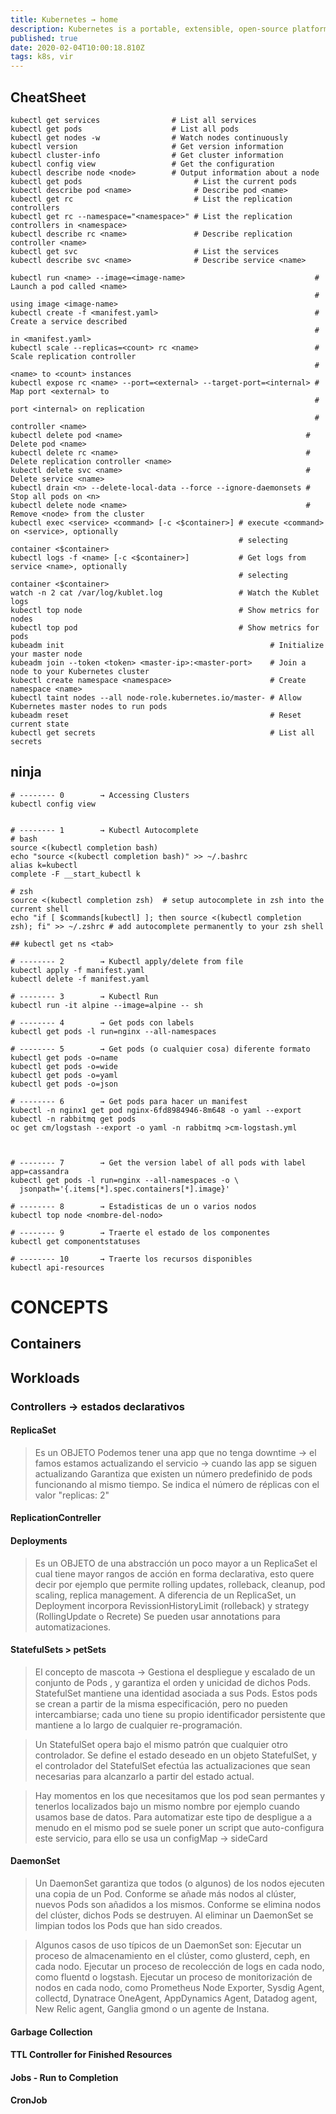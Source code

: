 ```yaml
---
title: Kubernetes → home
description: Kubernetes is a portable, extensible, open-source platform for managing containerized workloads and services.
published: true
date: 2020-02-04T10:00:18.810Z
tags: k8s, vir
---
```


## CheatSheet

```
kubectl get services                # List all services 
kubectl get pods                    # List all pods
kubectl get nodes -w                # Watch nodes continuously
kubectl version                     # Get version information
kubectl cluster-info                # Get cluster information
kubectl config view                 # Get the configuration
kubectl describe node <node>        # Output information about a node
kubectl get pods                         # List the current pods
kubectl describe pod <name>              # Describe pod <name>
kubectl get rc                           # List the replication controllers
kubectl get rc --namespace="<namespace>" # List the replication controllers in <namespace>
kubectl describe rc <name>               # Describe replication controller <name>
kubectl get svc                          # List the services
kubectl describe svc <name>              # Describe service <name>

kubectl run <name> --image=<image-name>                             # Launch a pod called <name> 
                                                                    # using image <image-name> 
kubectl create -f <manifest.yaml>                                   # Create a service described 
                                                                    # in <manifest.yaml>
kubectl scale --replicas=<count> rc <name>                          # Scale replication controller 
                                                                    # <name> to <count> instances
kubectl expose rc <name> --port=<external> --target-port=<internal> # Map port <external> to 
                                                                    # port <internal> on replication 
                                                                    # controller <name>
kubectl delete pod <name>                                         # Delete pod <name>
kubectl delete rc <name>                                          # Delete replication controller <name>
kubectl delete svc <name>                                         # Delete service <name>
kubectl drain <n> --delete-local-data --force --ignore-daemonsets # Stop all pods on <n>
kubectl delete node <name>                                        # Remove <node> from the cluster
kubectl exec <service> <command> [-c <$container>] # execute <command> on <service>, optionally 
                                                   # selecting container <$container>
kubectl logs -f <name> [-c <$container>]           # Get logs from service <name>, optionally
                                                   # selecting container <$container>
watch -n 2 cat /var/log/kublet.log                 # Watch the Kublet logs
kubectl top node                                   # Show metrics for nodes
kubectl top pod                                    # Show metrics for pods
kubeadm init                                              # Initialize your master node
kubeadm join --token <token> <master-ip>:<master-port>    # Join a node to your Kubernetes cluster
kubectl create namespace <namespace>                      # Create namespace <name>
kubectl taint nodes --all node-role.kubernetes.io/master- # Allow Kubernetes master nodes to run pods
kubeadm reset                                             # Reset current state
kubectl get secrets                                       # List all secrets

```


## ninja


```
# -------- 0		→ Accessing Clusters
kubectl config view


# -------- 1		→ Kubectl Autocomplete
# bash
source <(kubectl completion bash) 
echo "source <(kubectl completion bash)" >> ~/.bashrc 
alias k=kubectl
complete -F __start_kubectl k

# zsh
source <(kubectl completion zsh)  # setup autocomplete in zsh into the current shell
echo "if [ $commands[kubectl] ]; then source <(kubectl completion zsh); fi" >> ~/.zshrc # add autocomplete permanently to your zsh shell

## kubectl get ns <tab>

# -------- 2		→ Kubectl apply/delete from file
kubectl apply -f manifest.yaml
kubectl delete -f manifest.yaml

# -------- 3		→ Kubectl Run
kubectl run -it alpine --image=alpine -- sh

# -------- 4		→ Get pods con labels
kubectl get pods -l run=nginx --all-namespaces

# -------- 5		→ Get pods (o cualquier cosa) diferente formato
kubectl get pods -o=name
kubectl get pods -o=wide
kubectl get pods -o=yaml
kubectl get pods -o=json

# -------- 6		→ Get pods para hacer un manifest
kubectl -n nginx1 get pod nginx-6fd8984946-8m648 -o yaml --export
kubectl -n rabbitmq get pods
oc get cm/logstash --export -o yaml -n rabbitmq >cm-logstash.yml



# -------- 7		→ Get the version label of all pods with label app=cassandra
kubectl get pods -l run=nginx --all-namespaces -o \
  jsonpath='{.items[*].spec.containers[*].image}'

# -------- 8		→ Estadisticas de un o varios nodos
kubectl top node <nombre-del-nodo>

# -------- 9		→ Traerte el estado de los componentes
kubectl get componentstatuses

# -------- 10		→ Traerte los recursos disponibles
kubectl api-resources

```


# CONCEPTS
## Containers
## Workloads
### Controllers → estados declarativos
#### ReplicaSet
> Es un OBJETO Podemos tener una app que no tenga downtime → el famos estamos actualizando el servicio → cuando las app se siguen actualizando
Garantiza que existen un número predefinido de pods funcionando al mismo tiempo.
Se indica el número de réplicas con el valor "replicas: 2"
#### ReplicationContreller
#### Deployments
> Es un OBJETO de una abstracción un poco mayor a un ReplicaSet el cual tiene mayor rangos de acción en forma declarativa, esto quere decir por ejemplo que permite rolling updates, rolleback, cleanup, pod scaling, replica management.
A diferencia de un ReplicaSet, un Deployment incorpora RevissionHistoryLimit (rolleback) y strategy (RollingUpdate o Recrete)
Se pueden usar annotations para automatizaciones.
#### StatefulSets > petSets
> El concepto de mascota → Gestiona el despliegue y escalado de un conjunto de Pods , y garantiza el orden y unicidad de dichos Pods. StatefulSet mantiene una identidad asociada a sus Pods. Estos pods se crean a partir de la misma especificación, pero no pueden intercambiarse; cada uno tiene su propio identificador persistente que mantiene a lo largo de cualquier re-programación.

> Un StatefulSet opera bajo el mismo patrón que cualquier otro controlador. Se define el estado deseado en un objeto StatefulSet, y el controlador del StatefulSet efectúa las actualizaciones que sean necesarias para alcanzarlo a partir del estado actual.

> Hay momentos en los que necesitamos que los pod sean permantes y tenerlos localizados bajo un mismo nombre por ejemplo cuando usamos base de datos.
Para automatizar este tipo de despligue a a menudo en el mismo pod se suele poner un script que auto-configura este servicio, para ello se usa un configMap → sideCard


#### DaemonSet

> Un DaemonSet garantiza que todos (o algunos) de los nodos ejecuten una copia de un Pod. Conforme se añade más nodos al clúster, nuevos Pods son añadidos a los mismos. Conforme se elimina nodos del clúster, dichos Pods se destruyen. Al eliminar un DaemonSet se limpian todos los Pods que han sido creados.

> Algunos casos de uso típicos de un DaemonSet son:
Ejecutar un proceso de almacenamiento en el clúster, como glusterd, ceph, en cada nodo.
Ejecutar un proceso de recolección de logs en cada nodo, como fluentd o logstash.
Ejecutar un proceso de monitorización de nodos en cada nodo, como Prometheus Node Exporter, Sysdig Agent, collectd, Dynatrace OneAgent, AppDynamics Agent, Datadog agent, New Relic agent, Ganglia gmond o un agente de Instana.


#### Garbage Collection
#### TTL Controller for Finished Resources
#### Jobs - Run to Completion
#### CronJob











